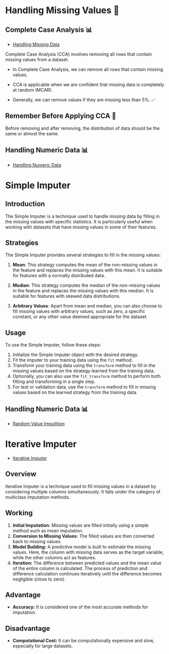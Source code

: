 # Handling Missing Values 💼

## Complete Case Analysis 📊
- [Handling Missing Data](https://github.com/Sami606713/100_Days_Of_Machine_Learning/blob/main/Handling-Missing-Values/CompleteCaseAnalysis(CCA).ipynb)

Complete Case Analysis (CCA) involves removing all rows that contain missing values from a dataset.

- In Complete Case Analysis, we can remove all rows that contain missing values.

- CCA is applicable when we are confident that missing data is completely at random (MCAR).

- Generally, we can remove values if they are missing less than 5%. ✅

## Remember Before Applying CCA 🧠

Before removing and after removing, the distribution of data should be the same or almost the same.

## Handling Numeric Data 📊
- [Handling Numeric Data](https://github.com/Sami606713/100_Days_Of_Machine_Learning/blob/main/Handling-Missing-Values/Handling_Missing_Values(num-data).ipynb)

# Simple Imputer

## Introduction

The Simple Imputer is a technique used to handle missing data by filling in the missing values with specific statistics. It is particularly useful when working with datasets that have missing values in some of their features.

## Strategies

The Simple Imputer provides several strategies to fill in the missing values:

1. **Mean**: This strategy computes the mean of the non-missing values in the feature and replaces the missing values with this mean. It is suitable for features with a normally distributed data.
   
2. **Median**: This strategy computes the median of the non-missing values in the feature and replaces the missing values with this median. It is suitable for features with skewed data distributions.

3. **Arbitrary Values**: Apart from mean and median, you can also choose to fill missing values with arbitrary values, such as zero, a specific constant, or any other value deemed appropriate for the dataset.

## Usage

To use the Simple Imputer, follow these steps:

1. Initialize the Simple Imputer object with the desired strategy.
2. Fit the imputer to your training data using the `fit` method.
3. Transform your training data using the `transform` method to fill in the missing values based on the strategy learned from the training data.
4. Optionally, you can also use the `fit_transform` method to perform both fitting and transforming in a single step.
5. For test or validation data, use the `transform` method to fill in missing values based on the learned strategy from the training data.


## Handling Numeric Data 📊
- [Random Value Imputition](https://github.com/Sami606713/100_Days_Of_Machine_Learning/blob/main/Handling-Missing-Values/RandomValueImputition.ipynb)


# Iterative Imputer
- [Iterative Imputer](https://github.com/Sami606713/100_Days_Of_Machine_Learning/blob/main/Handling-Missing-Values/missing-indicator.ipynb)
  
## Overview
Iterative Imputer is a technique used to fill missing values in a dataset by considering multiple columns simultaneously. It falls under the category of multiclass imputation methods.

## Working
1. **Initial Imputation:** Missing values are filled initially using a simple method such as mean imputation.
2. **Conversion to Missing Values:** The filled values are then converted back to missing values.
3. **Model Building:** A predictive model is built to estimate the missing values. Here, the column with missing data serves as the target variable, while the other columns act as features.
4. **Iteration:** The difference between predicted values and the mean value of the entire column is calculated. The process of prediction and difference calculation continues iteratively until the difference becomes negligible (close to zero).

## Advantage
- **Accuracy:** It is considered one of the most accurate methods for imputation.

## Disadvantage
- **Computational Cost:** It can be computationally expensive and slow, especially for large datasets.

